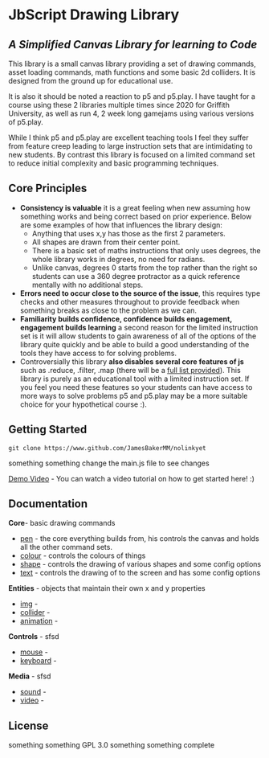 
# JbScript Drawing Library
## *A Simplified Canvas Library for learning to Code*
This library is a small canvas library providing a set of drawing commands, asset loading commands, math functions and some basic 2d colliders. It is designed from the ground up for educational use.

It is also it should be noted a reaction to p5 and p5.play. I have taught for a course using these 2 libraries multiple times since 2020 for Griffith University, as well as run 4, 2 week long gamejams using various versions of p5.play. 

While I think p5 and p5.play are excellent teaching tools I feel they suffer from feature creep leading to large instruction sets that are intimidating to new students. By contrast this library is focused on a limited command set to reduce initial complexity and basic programming techniques.

## Core Principles
- **Consistency is valuable** it is a great feeling when new assuming how something works and being correct based on prior experience. Below are some examples of how that influences the library design:
	-  Anything that uses x,y has those as the first 2 parameters. 
	-  All shapes are drawn from their center point.
	- There is a basic set of maths instructions that only uses degrees, the whole library works in degrees, no need for radians.
	-  Unlike canvas, degrees 0 starts from the top rather than the right so students can use a 360 degree protractor as a quick reference mentally with no additional steps.
- **Errors need to occur close to the source of the issue**,  this requires type checks and other measures throughout to provide feedback when something breaks as close to the problem as we can. 
-  **Familiarity builds confidence, confidence builds engagement, engagement builds learning** a second reason for the limited instruction set is it will allow students to gain awareness of all of the options of the library quite quickly and be able to build a good understanding of the tools they have access to for solving problems.
- Controversially this library **also disables several core features of js** such as .reduce, .filter, .map (there will be a [full list provided](www.github.com/jamesBakerMM)). This library is  purely as an educational tool with a limited instruction set. If you feel you need these features so your students can have access to more ways to solve problems p5 and p5.play may be a more suitable choice for your hypothetical course :).
## Getting Started
    git clone https://www.github.com/JamesBakerMM/nolinkyet
something something change the main.js file to see changes

[Demo Video](www.github.com/jamesBakerMM) - You can watch a video tutorial on how to get started here! :)

## Documentation
**Core**- basic drawing commands
- [pen](www.github.com/jamesBakerMM) - the core everything builds from, his controls the canvas and holds all the other command sets.
- [colour](www.github.com/jamesBakerMM) - controls the colours of things
- [shape](www.github.com/jamesBakerMM) - controls the drawing of various shapes and some config options
- [text](www.github.com/jamesBakerMM) - controls the drawing of to the screen and has some config options

**Entities** - objects that maintain their own x and y properties
- [img](www.github.com/jamesBakerMM) - 
- [collider](www.github.com/jamesBakerMM) - 
- [animation](www.github.com/jamesBakerMM) - 

**Controls** - sfsd
- [mouse](www.github.com/jamesBakerMM) - 
- [keyboard](www.github.com/jamesBakerMM) - 

**Media** - sfsd
- [sound](www.github.com/jamesBakerMM) - 
- [video](www.github.com/jamesBakerMM) - 
## License
something something GPL 3.0 something something complete

